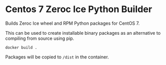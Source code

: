 Centos 7 Zeroc Ice Python Builder
=================================

Builds Zeroc Ice wheel and RPM Python packages for CentOS 7.

This can be used to create installable binary packages as an alternative to compiling from source using pip.

    docker build .

Packages will be copied to `/dist` in the container.
